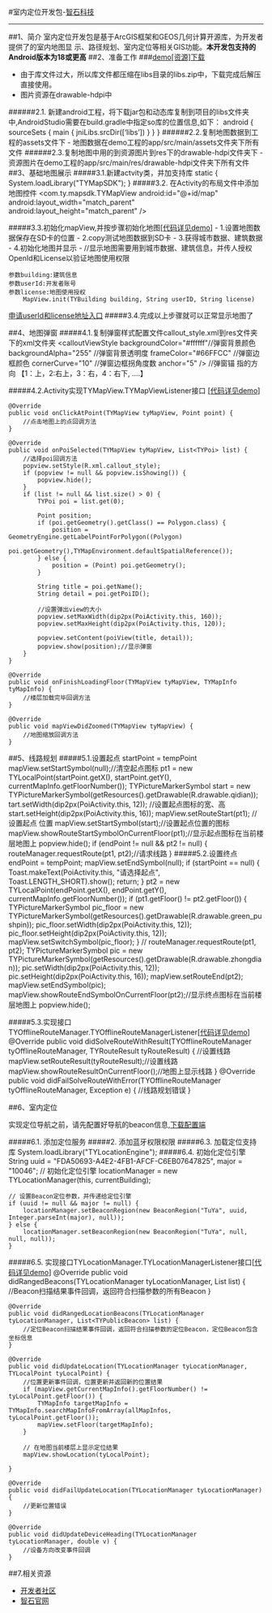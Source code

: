 #室内定位开发包-[智石科技](http://www.brtbeacon.com/main/index.shtml)

----------


##1、简介
室内定位开发包是基于ArcGIS框架和GEOS几何计算开源库，为开发者提供了的室内地图显    示、路径规划、室内定位等相关GIS功能。**本开发包支持的Android版本为18或更高**
##2、准备工作
###[demo[资源]下载](https://github.com/BrightBeacon/BrightIndoorSDK_Android)
- 由于库文件过大，所以库文件都压缩在libs目录的libs.zip中，下载完成后解压直接使用。
- 图片资源在drawable-hdpi中

######2.1. 新建android工程，将下载jar包和动态库复制到项目的libs文件夹中,AndroidStudio需要在build.gradle中指定so库的位置信息,如下：
	android {
	    sourceSets {
	        main {
	            jniLibs.srcDir([‘libs’])
	        }
	    }
	}
######2.2.复制地图数据到工程的assets文件下
	- 地图数据在demo工程的app/src/main/assets文件夹下所有文件
######2.3.复制地图中用的到资源图片到res下的drawable-hdpi文件夹下
	- 资源图片在demo工程的app/src/main/res/drawable-hdpi文件夹下所有文件
##3、基础地图展示
#####3.1.新建actvity类，并加支持库
	static {
	        System.loadLibrary("TYMapSDK");
	}
#####3.2. 在Activity的布局文件中添加地图控件
	<com.ty.mapsdk.TYMapView
		android:id="@+id/map"
		android:layout_width="match_parent"
		android:layout_height="match_parent" />

#####3.3.初始化mapView,并按步骤初始化地图[[代码详见demo](https://github.com/BrightBeacon/BrightIndoorSDK_Android/blob/master/app/src/main/java/com/brtbeacon/indoor/ui/BaseMapActivity.java)]
    - 1.设置地图数据保存在SD卡的位置
    - 2.copy测试地图数据到SD卡
    - 3.获得城市数据、建筑数据
    - 4.初始化地图并显示
    - //显示地图需要用到城市数据、建筑信息，并传人授权OpenId和License以验证地图使用权限

	参数building:建筑信息
	参数userId:开发者账号
	参数license:地图使用授权
	    MapView.init(TYBuilding building, String userID, String license)
[申请userId和license地址入口](http://map.brtbeacon.com/)
#####3.4.完成以上步骤就可以正常显示地图了

##4、地图弹窗
#####4.1.复制弹窗样式配置文件callout_style.xml到res文件夹下的xml文件夹
	<resources>
	    <calloutViewStyle
		   	backgroundColor="#ffffff"//弹窗背景颜色
		   	backgroundAlpha="255"    //弹窗背景透明度
		   	frameColor="#66FFCC"     //弹窗边框颜色
		   	cornerCurve="10"         //弹窗边框拐角度数
		   	anchor="5" />  //弹窗锚 指的方向 【1：上，2:右上，3：右，4：右下, ....】
	</resources>

#####4.2.Activity实现TYMapView.TYMapViewListener接口 [[代码详见demo](https://github.com/BrightBeacon/BrightIndoorSDK_Android/blob/master/app/src/main/java/com/brtbeacon/indoor/ui/PopviewActivity.java)]

	@Override
	public void onClickAtPoint(TYMapView tyMapView, Point point) {
	    //点击地图上的点回调方法
	}
	
	@Override
	public void onPoiSelected(TYMapView tyMapView, List<TYPoi> list) {
	    //选择poi回调方法
	    popview.setStyle(R.xml.callout_style);
	    if (popview != null && popview.isShowing()) {
	        popview.hide();
	    }
	    if (list != null && list.size() > 0) {
	        TYPoi poi = list.get(0);
	    
	        Point position;
	        if (poi.getGeometry().getClass() == Polygon.class) {
	            position = GeometryEngine.getLabelPointForPolygon((Polygon)
	                    poi.getGeometry(),TYMapEnvironment.defaultSpatialReference());
	        } else {
	            position = (Point) poi.getGeometry();
	        }
	    
	        String title = poi.getName();
	        String detail = poi.getPoiID();
	    
	        //设置弹出view的大小
	        popview.setMaxWidth(dip2px(PoiActivity.this, 160));
	        popview.setMaxHeight(dip2px(PoiActivity.this, 120));
	    
	        popview.setContent(poiView(title, detail));
	        popview.show(position);//显示弹窗
	    }
	}
	
	@Override
	public void onFinishLoadingFloor(TYMapView tyMapView, TYMapInfo tyMapInfo) {
	    //楼层加载完毕回调方法
	}
	
	@Override
	public void mapViewDidZoomed(TYMapView tyMapView) {
	    //地图缩放回调方法
	}


##5、线路规划
#####5.1.设置起点
	startPoint = tempPoint
	mapView.setStartSymbol(null);//清空起点图标
	pt1 = new TYLocalPoint(startPoint.getX(), startPoint.getY(), currentMapInfo.getFloorNumber());
	TYPictureMarkerSymbol start = new TYPictureMarkerSymbol(getResources().getDrawable(R.drawable.qidian));
	tart.setWidth(dip2px(PoiActivity.this, 12)); //设置起点图标的宽、高
	start.setHeight(dip2px(PoiActivity.this, 16));
	mapView.setRouteStart(pt1);  //设置起点 位置
	mapView.setStartSymbol(start);//设置起点位置的图标
	mapView.showRouteStartSymbolOnCurrentFloor(pt1);//显示起点图标在当前楼层地图上
	popview.hide();
	if (endPoint != null && pt2 != null) {
	    routeManager.requestRoute(pt1, pt2);//请求线路
	}
#####5.2.设置终点
	endPoint = tempPoint;
	mapView.setEndSymbol(null);
	if (startPoint == null) {
	    Toast.makeText(PoiActivity.this, "请选择起点", Toast.LENGTH_SHORT).show();
	    return;
	}
	pt2 = new TYLocalPoint(endPoint.getX(), endPoint.getY(), currentMapInfo.getFloorNumber());
	if (pt1.getFloor() != pt2.getFloor()) {
	    TYPictureMarkerSymbol pic_floor = new TYPictureMarkerSymbol(getResources().getDrawable(R.drawable.green_pushpin));
	    pic_floor.setWidth(dip2px(PoiActivity.this, 12));
	    pic_floor.setHeight(dip2px(PoiActivity.this, 12));
	    mapView.setSwitchSymbol(pic_floor);
	}
	//
	routeManager.requestRoute(pt1, pt2);
	TYPictureMarkerSymbol pic = new TYPictureMarkerSymbol(getResources().getDrawable(R.drawable.zhongdian));
	pic.setWidth(dip2px(PoiActivity.this, 12));
	pic.setHeight(dip2px(PoiActivity.this, 16));
	mapView.setRouteEnd(pt2);
	mapView.setEndSymbol(pic);
	mapView.showRouteEndSymbolOnCurrentFloor(pt2);//显示终点图标在当前楼层地图上
	popview.hide();

#####5.3.实现接口TYOfflineRouteManager.TYOfflineRouteManagerListener[[代码详见demo](https://github.com/BrightBeacon/BrightIndoorSDK_Android/blob/master/app/src/main/java/com/brtbeacon/indoor/ui/PoiActivity.java)]
	@Override
	public void didSolveRouteWithResult(TYOfflineRouteManager tyOfflineRouteManager, TYRouteResult tyRouteResult) {
	        //设置线路
	        mapView.setRouteResult(tyRouteResult);//设置线路
	        mapView.showRouteResultOnCurrentFloor();//地图上显示线路
	}
	@Override
	public void didFailSolveRouteWithError(TYOfflineRouteManager tyOfflineRouteManager, Exception e) {
	        //线路规划错误
	}

##6、室内定位

实现定位导航之前，请先配置好导航的beacon信息,[下载配置端](http://fir.im/cfg)

#####6.1. 添加定位服务
	<service android:name="com.ty.locationengine.ibeacon.BeaconService" />
#####2. 添加蓝牙权限权限
	<uses-permission android:name="android.permission.BLUETOOTH" />
	<uses-permission android:name="android.permission.BLUETOOTH_ADMIN" />
#####6.3. 加载定位支持库
	System.loadLibrary("TYLocationEngine");
#####6.4. 初始化定位引擎
	String uuid = "FDA50693-A4E2-4FB1-AFCF-C6EB07647825", major = "10046";
	// 初始化定位引擎
	locationManager = new TYLocationManager(this, currentBuilding);
	
	// 设置Beacon定位参数，并传递给定位引擎
	if (uuid != null && major != null) {
	    locationManager.setBeaconRegion(new BeaconRegion("TuYa", uuid, Integer.parseInt(major), null));
	} else {
	    locationManager.setBeaconRegion(new BeaconRegion("TuYa", null, null, null));
	}

#####6.5. 实现接口TYLocationManager.TYLocationManagerListener接口[[代码详见demo](https://github.com/BrightBeacon/BrightIndoorSDK_Android/blob/master/app/src/main/java/com/brtbeacon/indoor/ui/NavActivity.java)]
	@Override
	public void didRangedBeacons(TYLocationManager tyLocationManager, List<TYBeacon> list) {
		//Beacon扫描结果事件回调，返回符合扫描参数的所有Beacon
	}

	@Override
	public void didRangedLocationBeacons(TYLocationManager tyLocationManager, List<TYPublicBeacon> list) {
		//定位Beacon扫描结果事件回调，返回符合扫描参数的定位Beacon，定位Beacon包含坐标信息
	}

	@Override
	public void didUpdateLocation(TYLocationManager tyLocationManager, TYLocalPoint tyLocalPoint) {
		//位置更新事件回调，位置更新并返回新的位置结果
		if (mapView.getCurrentMapInfo().getFloorNumber() != tyLocalPoint.getFloor()) {
		    TYMapInfo targetMapInfo = TYMapInfo.searchMapInfoFromArray(allMapInfos, tyLocalPoint.getFloor());
		    mapView.setFloor(targetMapInfo);
		}
	
		// 在地图当前楼层上显示定位结果
		mapView.showLocation(tyLocalPoint);
	
	}

	@Override
	public void didFailUpdateLocation(TYLocationManager tyLocationManager) {
	    //更新位置错误 
	}

	@Override
	public void didUpdateDeviceHeading(TYLocationManager tyLocationManager, double v) {
		//设备方向改变事件回调
	}
##7.相关资源
- [开发者社区](http://bbs.brtbeacon.com/web/home/index)
- [智石官网](http://www.brtbeacon.com/main/index.shtml)